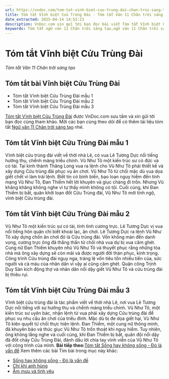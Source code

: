 ```yaml
---
url: https://vndoc.com/tom-tat-vinh-biet-cuu-trung-dai-chan-troi-sang-tao-305954
title: Tóm tắt Vĩnh biệt Cửu Trùng Đài - Tóm tắt Văn 11 Chân trời sáng tạo - VnDoc.com
date_extracted: 2025-04-14 14:52:23
description: VnDoc.com xin gửi tới bạn đọc bài viết Tóm tắt Vĩnh biệt Cửu Trùng Đài. Mời các bạn cùng theo dõi để có thêm tài liệu học Văn 11 Chân trời sáng tạo nhé.
keywords: Tóm tắt ngữ văn 11 Chân trời sáng tạo,ngữ văn 11 Chân trời sáng tạo,tóm tắt ngữ văn 11,tóm tắt văn 11,tóm tắt ngữ văn 11 chân trời,tóm tắt văn 11 Chân trời sáng tạo,ngữ văn 11,văn 11,tóm tắt văn 11 chân trời,Tóm tắt Vĩnh biệt Cửu Trùng Đài,Tóm tắt bài Vĩnh biệt Cửu Trùng Đài,Tóm tắt ngữ văn 11 chân trời sáng tạo bài Vĩnh biệt Cửu Trùng Đài,Vĩnh biệt Cửu Trùng Đài
---
```


# Tóm tắt Vĩnh biệt Cửu Trùng Đài
 _Tóm tắt Văn 11 Chân trời sáng tạo_
## Tóm tắt bài Vĩnh biệt Cửu Trùng Đài
  * Tóm tắt Vĩnh biệt Cửu Trùng Đài mẫu 1
  * Tóm tắt Vĩnh biệt Cửu Trùng Đài mẫu 2
  * Tóm tắt Vĩnh biệt Cửu Trùng Đài mẫu 3

[Tóm tắt Vĩnh biệt Cửu Trùng Đài](<https://vndoc.com/tom-tat-vinh-biet-cuu-trung-dai-chan-troi-sang-tao-305954>) được VnDoc.com sưu tầm và xin gửi tới bạn đọc cùng tham khảo. Mời các bạn cùng theo dõi để có thêm tài liệu tóm tắt [Ngữ văn 11 Chân trời sáng tạo](<https://vndoc.com/ngu-van-11-chan-troi-sang-tao>) nhé.
## Tóm tắt Vĩnh biệt Cửu Trùng Đài mẫu 1
Vĩnh biệt cửu trùng đài viết về thời nhà Lê, có vua Lê Tương Dực nổi tiếng hưởng thụ, chểnh mảng triều chính. Vũ Như Tô một kiến trúc sư có đức và có tài. Tại kinh thành Thăng Long vua ra lệnh cho Vũ Như Tô phải thiết kế và xây dựng Cửu trùng đài phục vụ ăn chơi. Vũ Như Tô từ chối mặc dù vua dọa giết chết vì làm trái lệnh. Biết tin có binh biến, bạo loạn nguy hiểm đến tính mạng Vũ Như Tô, Đan Thiềm hết lời khuyên và giục chàng đi trốn. Nhưng Vũ khăng khăng không nghe vì tự thấy mình không có tội. Cuối cùng, khi Đan Thiềm bị bắt, quân khởi loạn đốt Cửu Trùng đài, Vũ Như Tô mới tỉnh ngộ, vĩnh biệt Cửu trùng đài.
## Tóm tắt Vĩnh biệt Cửu Trùng Đài mẫu 2
Vũ Như Tô một kiến trúc sư có tài, tính tình cương trực. Lê Tương Dực vị vua nổi tiếng hôn quân chỉ biết khoái lạc, ăn chơi. Lê Tương Dực ra lệnh Vũ Như Tô xây dựng chốn ăn chơi đó là Cửu trùng đài. Vốn không màn đến danh vọng, cương trực ông đã thẳng thắn từ chối nhà vua dự bị vua căm ghét. Cung nữ Đan Thiềm khuyên nhũ Vũ Như Tô và thuyết phục rằng những tòa nhà mà ông xây dựng sẽ còn mãi và được người đời thán phục, kính trọng.
Công trình Cửu trùng đài nguy nga, tráng lệ vốn tiêu tốn nhiều tiền của, sức người và cả máu của nhân dân vì vậy ai cũng căm ghét. Quận công Trịnh Duy Sản kích động thợ và nhân dân nổi dậy giết Vũ Như Tô và cửu trùng đài bị thiêu rụi.
## Tóm tắt Vĩnh biệt Cửu Trùng Đài mẫu 3
Vĩnh biệt cửu trùng đài là tác phẩm viết về thời nhà Lê, nơi vua Lê Tương Dực nổi tiếng với sự hưởng thụ và chểnh mảng triều chính. Vũ Như Tô, một kiến trúc sư uyên bác, nhận lệnh từ vua phải xây dựng Cửu trùng đài để phục vụ nhu cầu ăn chơi của triều đình.
Mặc dù bị đe dọa giết hại, Vũ Như Tô kiên quyết từ chối thực hiện lệnh. Đan Thiềm, một cung nữ thông minh, đã khuyên bảo và thúc giục Vũ Như Tô trốn thoát khi nguy hiểm. Tuy nhiên, ông không lắng nghe và cuối cùng, khi Đan Thiềm bị bắt, quân đội nổi dậy đã đốt cháy Cửu Trùng Đài, đánh dấu lời chia tay vĩnh viễn của Vũ Như Tô với công trình của mình.
**Bài tiếp theo:**[Tóm tắt Sống hay không sống - Đó là vấn đề](<https://vndoc.com/tom-tat-song-hay-khong-song-do-la-van-de-chan-troi-sang-tao-305997>)
Xem thêm các bài Tìm bài trong mục này khác:
  * [Sống hay không sống - Đó là vấn đề](</tom-tat-song-hay-khong-song-do-la-van-de-chan-troi-sang-tao-305997>)
  * [Chí khí anh hùng](</tom-tat-chi-khi-anh-hung-chan-troi-sang-tao-306002>)
  * [Âm mưu và tình yêu](</tom-tat-am-muu-va-tinh-yeu-306006>)

